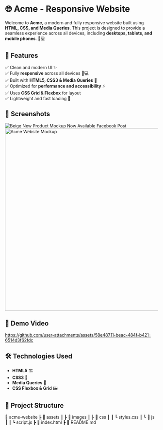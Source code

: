 # 🌐 Acme - Responsive Website  

Welcome to **Acme**, a modern and fully responsive website built using **HTML, CSS, and Media Queries**. This project is designed to provide a seamless experience across all devices, including **desktops, tablets, and mobile phones**. 📱💻  

## 🚀 Features  
✅ Clean and modern UI ✨  
✅ Fully **responsive** across all devices 📱💻  
✅ Built with **HTML5, CSS3 & Media Queries** 🎨  
✅ Optimized for **performance and accessibility** ⚡  
✅ Uses **CSS Grid & Flexbox** for layout  
✅ Lightweight and fast loading 🚀  

## 📸 Screenshots  
![Beige New Product Mockup Now Available Facebook Post](https://github.com/user-attachments/assets/c66bdf7f-f82d-4903-8380-6f6df5d5ad94)
<img src="assets/images/mockup.png" alt="Acme Website Mockup" width="600px">
## 🎥 Demo Video  
https://github.com/user-attachments/assets/58e48711-beac-484f-b421-6514d3f62fdc



## 🛠️ Technologies Used  
- **HTML5** 🏗️  
- **CSS3** 🎨  
- **Media Queries** 📏  
- **CSS Flexbox & Grid** 🖼️  


## 📂 Project Structure  
📁 acme-website
┣ 📁 assets
┃ ┣ 📁 images
┃ ┣ 📁 css
┃ ┃ ┗ styles.css
┃ ┗ 📁 js
┃ ┃ ┗ script.js
┣ 📄 index.html
┣ 📄 README.md
